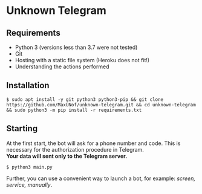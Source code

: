 # Unknown Telegram
## Requirements
* Python 3 (versions less than 3.7 were not tested)
* Git
* Hosting with a static file system (Heroku does not fit!)
* Understanding the actions performed

## Installation
```
$ sudo apt install -y git python3 python3-pip && git clone https://github.com/MaxUNof/unknown-telegram.git && cd unknown-telegram && sudo python3 -m pip install -r requirements.txt
```
## Starting
At the first start, the bot will ask for a phone number and code. This is necessary for the authorization procedure in Telegram.  
**Your data will sent only to the Telegram server.**
```
$ python3 main.py
```

Further, you can use a convenient way to launch a bot, for example: *screen, service, manually*.
